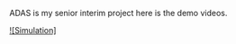 ADAS is my senior interim project here is the demo videos.

[![Simulation]](https://github.com/harun-gultekin/ADAS_Senior_Project/blob/main/Test%20Videos/Carla%20Simulaiton%20Test.mp4)

